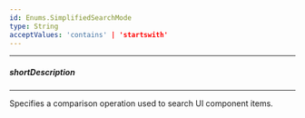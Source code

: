 ```yaml
---
id: Enums.SimplifiedSearchMode
type: String
acceptValues: 'contains' | 'startswith'
---
```

---
##### shortDescription
<!-- Description goes here -->

---
<!-- Description goes here -->
Specifies a comparison operation used to search UI component items.